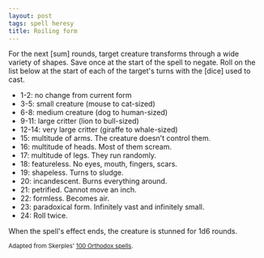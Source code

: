 ```yaml
---
layout: post
tags: spell heresy
title: Roiling form
---
```

For the next [sum] rounds, target creature transforms through a wide variety of shapes. Save once at the start of the spell to negate. Roll on the list below at the start of each of the target's turns with the [dice] used to cast.
* 1-2: no change from current form
* 3-5: small creature (mouse to cat-sized)
* 6-8: medium creature (dog to human-sized)
* 9-11: large critter (lion to bull-sized)
* 12-14: very large critter (giraffe to whale-sized)
* 15: multitude of arms. The creature doesn't control them.
* 16: multitude of heads. Most of them scream.
* 17: multitude of legs. They run randomly.
* 18: featureless. No eyes, mouth, fingers, scars.
* 19: shapeless. Turns to sludge.
* 20: incandescent. Burns everything around.
* 21: petrified. Cannot move an inch.
* 22: formless. Becomes air.
* 23: paradoxical form. Infinitely vast and infinitely small.
* 24: Roll twice.

When the spell's effect ends, the creature is stunned for 1d6 rounds.

<small>Adapted from Skerples' [100 Orthodox spells](https://coinsandscrolls.blogspot.com/2017/03/osr-100-orthodox-spells.html).</small>
